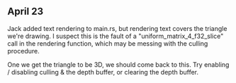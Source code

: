 ## April 23

Jack added text rendering to main.rs, but rendering text covers the triangle we're drawing. I suspect this is the fault of a "uniform_matrix_4_f32_slice" call in the rendering function, which may be messing with the culling procedure.

One we get the triangle to be 3D, we should come back to this. Try enabling / disabling culling & the depth buffer, or clearing the depth buffer.